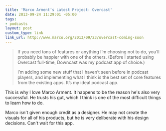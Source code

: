 ```yaml
---
title: 'Marco Arment’s Latest Project: Overcast'
date: 2013-09-24 11:29:01 -05:00
tags:
- podcasts
layout: post
custom_type: link
link_url: http://www.marco.org/2013/09/23/overcast-coming-soon
---
```


>If you need tons of features or anything I’m choosing not to do, you’ll probably be happier with one of the others. (Before I started using Overcast full-time, Downcast was my podcast app of choice.)
>
>I’m adding some new stuff that I haven’t seen before in podcast players, and implementing what I think is the best set of core features from the existing apps. It’s my ideal podcast app.

This is why I love Marco Arment. It happens to be the reason he's also very successful. He trusts his gut, which I think is one of the most difficult things to learn how to do.

Marco isn't given enough credit as a designer. He may not create the visuals for all of his products, but he is very deliberate with his design decisions. Can't wait for this app.

